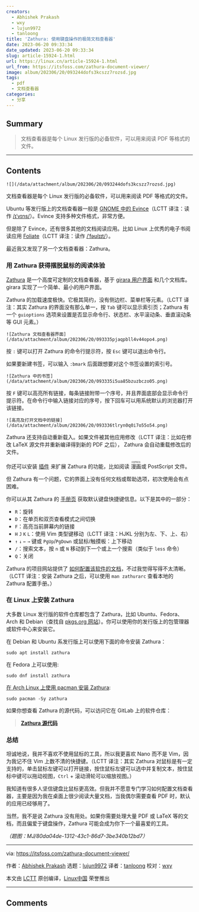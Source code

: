 ```yaml
---
creators:
  - Abhishek Prakash
  - wxy
  - lujun9972
  - tanloong
title: 'Zathura: 使用键盘操作的极简文档查看器'
date: 2023-06-20 09:33:34
date_updated: 2023-06-20 09:33:34
slug: article-15924-1.html
url: https://linux.cn/article-15924-1.html
url_from: https://itsfoss.com/zathura-document-viewer/
image: album/202306/20/093244dofs3kcszz7rozsd.jpg
tags:
  - pdf
  - 文档查看器
categories:
  - 分享
---
```


## Summary

> 文档查看器是每个 Linux 发行版的必备软件，可以用来阅读 PDF 等格式的文件。

***

<!-- more -->

## Contents

`![](/data/attachment/album/202306/20/093244dofs3kcszz7rozsd.jpg)`

文档查看器是每个 Linux 发行版的必备软件，可以用来阅读 PDF 等格式的文件。

Ubuntu 等发行版上的文档查看器一般是 [GNOME 中的 Evince](https://wiki.gnome.org/Apps/Evince)（LCTT 译注：读作 [/ɪˈvɪns/](https://en.wiktionary.org/wiki/evince)）。Evince 支持多种文件格式，非常方便。

但是除了 Evince，还有很多其他的文档阅读应用。比如 Linux 上优秀的电子书阅读应用 [Foliate](https://itsfoss.com/foliate-ebook-viewer/)（LCTT 译注：读作 [/ˈfəʊlɪɪt/](https://en.wiktionary.org/wiki/foliate)）。

最近我又发现了另一个文档查看器：Zathura。

### 用 Zathura 获得摆脱鼠标的阅读体验

[Zathura](https://pwmt.org/projects/zathura/) 是一个高度可定制的文档查看器，基于 [girara 用户界面](https://git.pwmt.org/pwmt/girara) 和几个文档库。girara 实现了一个简单、最小的用户界面。

Zathura 的加载速度极快。它极其简约，没有侧边栏、菜单栏等元素。（LCTT 译注：其实 Zathura 的界面没有那么单一，按 `Tab` 键可以显示索引页；Zathura 有一个 `guioptions` 选项来设置是否显示命令行、状态栏、水平滚动条、垂直滚动条等 GUI 元素。）

`![Zathura 文档查看器界面](/data/attachment/album/202306/20/093335pjaqpbll4v44opo4.png)`

按 `:` 键可以打开 Zathura 的命令行提示符，按 `Esc` 键可以退出命令行。

如果要新建书签，可以输入 `:bmark` 后面跟想要对这个书签设置的索引号。

`![Zathura 中的书签](/data/attachment/album/202306/20/093335i5ua85bzuzbczo05.png)`

按 `F` 键可以高亮所有链接，每条链接附带一个序号，并且界面底部会显示命令行提示符。在命令行中输入链接对应的序号，按下回车可以用系统默认的浏览器打开该链接。

`![高亮及打开文档中的链接](/data/attachment/album/202306/20/093336tlryn0q0i7o55o54.png)`

Zathura 还支持自动重新载入。如果文件被其他应用修改（LCTT 译注：比如在修改 LaTeX 源文件并重新编译得到新的 PDF 之后）， Zathura 会自动重载修改后的文件。

你还可以安装 [插件](https://pwmt.org/projects/zathura/plugins/) 来扩展 Zathura 的功能，比如阅读 <ruby> 漫画 <rt>  comics </rt></ruby> 或 PostScript 文件。

但 Zathura 有一个问题，它的界面上没有任何文档或帮助选项，初次使用会有点困难。

你可以从其 Zathura 的 [手册页](https://itsfoss.com/linux-man-page-guide/) 获取默认键盘快捷键信息。以下是其中的一部分：

* `R`：旋转
* `D`：在单页和双页查看模式之间切换
* `F`：高亮当前屏幕内的链接
* `H` `J` `K` `L`：使用 Vim 类型键移动（LCTT 译注：HJKL 分别为左、下、上、右）
* `↑` `↓` `←` `→` 键或 `PgUp`/`PgDown` 或鼠标/触摸板：上下移动
* `/`：搜索文本，按 `n` 或 `N` 移动到下一个或上一个搜索（类似于 `less` 命令）
* `Q`：关闭

Zathura 的项目网站提供了 [如何配置该软件的文档](https://pwmt.org/projects/zathura/documentation/)，不过我觉得写得不太清晰。（LCTT 译注：安装 Zathura 之后，可以使用 `man zathurarc` 查看本地的 Zathura 配置手册。）

### 在 Linux 上安装 Zathura

大多数 Linux 发行版的软件仓库都包含了 Zathura，比如 Ubuntu、Fedora、Arch 和 Debian（查找自 [pkgs.org 网站](https://pkgs.org/)）。你可以使用你的发行版上的包管理器或软件中心来安装它。

在 Debian 和 Ubuntu 系发行版上可以使用下面的命令安装 Zathura：

```shell
sudo apt install zathura
```

在 Fedora 上可以使用:

```shell
sudo dnf install zathura
```

[在 Arch Linux 上使用 pacman 安装 Zathura](https://itsfoss.com/pacman-command/):

```shell
sudo pacman -Sy zathura
```

如果你想查看 Zathura 的源代码，可以访问它在 GitLab 上的软件仓库：

> 
> **[Zathura 源代码](https://git.pwmt.org/pwmt/zathura)**
> 
> 
> 

### 总结

坦诚地说，我并不喜欢不使用鼠标的工具，所以我更喜欢 Nano 而不是 Vim，因为我记不住 Vim 上数不清的快捷键。（LCTT 译注：其实 Zathura 对鼠标是有一定支持的，单击鼠标左键可以打开链接，按住鼠标左键可以选中并复制文本，按住鼠标中键可以拖动视图，`Ctrl` + 滚动滑轮可以缩放视图。）

我知道有很多人坚信键盘比鼠标更高效。但我并不愿意专门学习如何配置文档查看器，主要是因为我在桌面上很少阅读大量文档，当我偶尔需要查看 PDF 时，默认的应用已经够用了。

当然，我不是说 Zathura 没有用处。如果你需要处理大量 PDF 或 LaTeX 等的文档，而且偏爱于键盘操作，Zathura 可能会成为你下一个最喜爱的工具。

*（题图：MJ/80da04de-1312-43c1-86d7-3be340b12bd7）*

---

via: <https://itsfoss.com/zathura-document-viewer/>

作者：[Abhishek Prakash](https://itsfoss.com/author/abhishek/) 选题：[lujun9972](https://github.com/lujun9972) 译者：[tanloong](https://github.com/tanloong) 校对：[wxy](https://github.com/wxy)

本文由 [LCTT](https://github.com/LCTT/TranslateProject) 原创编译，[Linux中国](https://linux.cn/) 荣誉推出

***

## Comments
